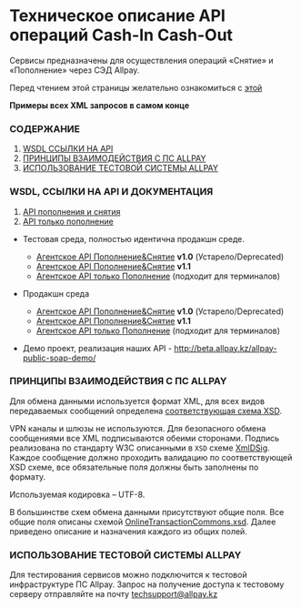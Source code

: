 # Техническое описание API операций Cash-In Cash-Out

Сервисы предназначены для осуществления операций «Снятие» и «Пополнение» через СЭД Allpay.

Перед чтением этой страницы желательно ознакомиться с [этой](https://github.com/allpaykz/documentation/wiki/%D0%9A%D0%B0%D0%BA%D0%B8%D0%B5-%D0%B2%D0%B8%D0%B4%D1%8B-%D0%B8%D0%BD%D1%82%D0%B5%D0%B3%D1%80%D0%B0%D1%86%D0%B8%D0%B9-%D1%83-%D0%BD%D0%B0%D1%81-%D0%B5%D1%81%D1%82%D1%8C)

**Примеры всех XML запросов в самом конце**

### СОДЕРЖАНИЕ

1. [WSDL ССЫЛКИ НА API]( WSDL,-ССЫЛКИ-НА-API-И-ДОКУМЕНТАЦИЯ)
1. [ПРИНЦИПЫ ВЗАИМОДЕЙСТВИЯ С ПС ALLPAY](#ПРИНЦИПЫ-ВЗАИМОДЕЙСТВИЯ-С-ПС-ALLPAY)
1. [ИСПОЛЬЗОВАНИЕ ТЕСТОВОЙ СИСТЕМЫ ALLPAY](ИСПОЛЬЗОВАНИЕ-ТЕСТОВОЙ-СИСТЕМЫ-ALLPAY)


### WSDL, ССЫЛКИ НА API И ДОКУМЕНТАЦИЯ
   1. [API пополнения и снятия](https://github.com/allpaykz/documentation/wiki/API-%D0%9F%D0%BE%D0%BF%D0%BE%D0%BB%D0%BD%D0%B5%D0%BD%D0%B8%D1%8F-%D0%B8-%D0%A1%D0%BD%D1%8F%D1%82%D0%B8%D1%8F)
   2. [API только пополнение](https://github.com/allpaykz/documentation/wiki/API-%D0%9F%D0%BE%D0%BF%D0%BE%D0%BB%D0%BD%D0%B5%D0%BD%D0%B8%D1%8F)

* Тестовая среда, полностью идентична продакшн среде.
  * [Агентское API Пополнение&Снятие](https://beta.allpay.kz/allpay-public-soap/transaction-management/v1.0?wsdl) **v1.0** (Устарело/Deprecated)
  * [Агентское API Пополнение&Снятие](https://beta.allpay.kz/allpay-public-soap/transaction-management/v1.1?wsdl) **v1.1**
  * [Агентское API только Пополнение](https://beta.allpay.kz/allpay-public-soap/cash-in-transaction-management/v1.1?wsdl) (подходит для терминалов)

* Продакшн среда
  * [Агентское API Пополнение&Снятие](https://mfs.allpay.kz/allpay-public-soap/transaction-management/v1.0?wsdl) **v1.0** (Устарело/Deprecated)
  * [Агентское API Пополнение&Снятие](https://mfs.allpay.kz/allpay-public-soap/transaction-management/v1.1?wsdl) **v1.1**
  * [Агентское API только Пополнение](https://mfs.allpay.kz/allpay-public-soap/cash-in-transaction-management/v1.1?wsdl) (подходит для терминалов)

* Демо проект, реализация наших API - http://beta.allpay.kz/allpay-public-soap-demo/

### ПРИНЦИПЫ ВЗАИМОДЕЙСТВИЯ С ПС ALLPAY

Для обмена данными используется формат XML, для всех видов передаваемых сообщений определена [соответствующая схема XSD](http://allpay.kz/xsd/1.0.0/).

VPN каналы и шлюзы не используются. Для безопасного обмена сообщениями все XML подписываются обеими сторонами. Подпись реализована по стандарту W3C описанными в `XSD` схеме [XmlDSig](https://www.w3.org/TR/xmldsig-core/).
Каждое сообщение должно проходить валидацию по соответствующей XSD схеме, все обязательные поля должны быть заполнены по формату.

Используемая кодировка – UTF-8.

В большинстве схем обмена данными присутствуют общие поля. Все общие поля описаны схемой [OnlineTransactionCommons.xsd](http://allpay.kz/xsd/1.0.0/OnlineTransactionCommons.xsd).
Далее приведено описание и назначения каждого из общих полей.


### ИСПОЛЬЗОВАНИЕ ТЕСТОВОЙ СИСТЕМЫ ALLPAY

Для тестирования сервисов можно подключится к тестовой инфраструктуре ПС Allpay. Запрос на получение доступа к тестовому серверу отправляйте на почту techsupport@allpay.kz
